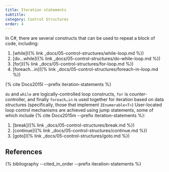 ```yaml
---
title: Iteration statements
subtitle:
category: Control Structures
order: 4
---
```


In C#, there are several constructs that can be used to repeat a block of code, including:

1. [while]({% link _docs/05-control-structures/while-loop.md %})
1. [do…while]({% link _docs/05-control-structures/do-while-loop.md %})
1. [for]({% link _docs/05-control-structures/for-loop.md %})
1. [foreach…in]({% link _docs/05-control-structures/foreach-in-loop.md %})

{% cite Docs2015l --prefix iteration-statements %}

`do` and `while` are logically-controlled loop constructs, `for` is counter-controller, and finally `foreach…in` is used together for iteration based on data structures (specifically, those that implement `IEnumerable<T>`)
User-located loop control mechanisms are achieved using jump statements, some of which include {% cite Docs2015m --prefix iteration-statements %}:

1. [break]({% link _docs/05-control-structures/break.md %})
1. [continue]({% link _docs/05-control-structures/continue.md %})
1. [goto]({% link _docs/05-control-structures/goto.md %})


## References

{% bibliography --cited_in_order --prefix iteration-statements %}